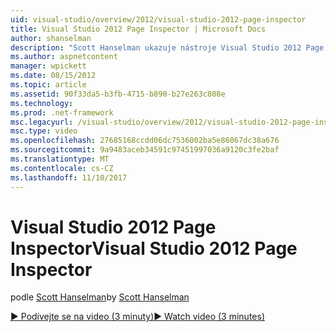 ```yaml
---
uid: visual-studio/overview/2012/visual-studio-2012-page-inspector
title: Visual Studio 2012 Page Inspector | Microsoft Docs
author: shanselman
description: "Scott Hanselman ukazuje nástroje Visual Studio 2012 Page Inspector."
ms.author: aspnetcontent
manager: wpickett
ms.date: 08/15/2012
ms.topic: article
ms.assetid: 90f33da5-b3fb-4715-b890-b27e263c808e
ms.technology: 
ms.prod: .net-framework
msc.legacyurl: /visual-studio/overview/2012/visual-studio-2012-page-inspector
msc.type: video
ms.openlocfilehash: 27685168ccdd06dc7536002ba5e86067dc38a676
ms.sourcegitcommit: 9a9483aceb34591c97451997036a9120c3fe2baf
ms.translationtype: MT
ms.contentlocale: cs-CZ
ms.lasthandoff: 11/10/2017
---
```

<a name="visual-studio-2012-page-inspector"></a><span data-ttu-id="bcce6-103">Visual Studio 2012 Page Inspector</span><span class="sxs-lookup"><span data-stu-id="bcce6-103">Visual Studio 2012 Page Inspector</span></span>
====================
<span data-ttu-id="bcce6-104">podle [Scott Hanselman](https://github.com/shanselman)</span><span class="sxs-lookup"><span data-stu-id="bcce6-104">by [Scott Hanselman](https://github.com/shanselman)</span></span>

[<span data-ttu-id="bcce6-105">&#9654; Podívejte se na video (3 minuty)</span><span class="sxs-lookup"><span data-stu-id="bcce6-105">&#9654; Watch video (3 minutes)</span></span>](https://channel9.msdn.com/Blogs/ASP-NET-Site-Videos/visual-studio-2012-page-inspector)
